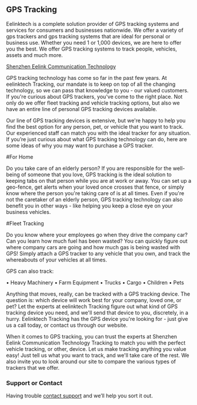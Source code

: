 ## GPS Tracking

Eelinktech is a complete solution provider of GPS tracking systems and services for consumers and businesses nationwide. We offer a variety of gps trackers and gps tracking systems that are ideal for personal or business use. Whether you need 1 or 1,000 devices, we are here to offer you the best. We offer GPS tracking systems to track people, vehicles, assets and much more.

[Shenzhen Eelink Communication Technology](https://www.eelinktech.com/gps-vehicle-tracker/)

GPS tracking technology has come so far in the past few years. At eelinktech Tracking, our mandate is to keep on top of all the changing technology, so we can pass that knowledge to you - our valued customers. If you're curious about GPS trackers, you've come to the right place. Not only do we offer fleet tracking and vehicle tracking options, but also we have an entire line of personal GPS tracking devices available.

Our line of GPS tracking devices is extensive, but we're happy to help you find the best option for any person, pet, or vehicle that you want to track. Our experienced staff can match you with the ideal tracker for any situation. If you’re just curious about what GPS tracking technology can do, here are some ideas of why you may want to purchase a GPS tracker.

#For Home

Do you take care of an elderly person? If you are responsible for the well-being of someone that you love, GPS tracking is the ideal solution to keeping tabs on that person while you are at work or away. You can set up a geo-fence, get alerts when your loved once crosses that fence, or simply know where the person you're taking care of is at all times. Even if you're not the caretaker of an elderly person, GPS tracking technology can also benefit you in other ways - like helping you keep a close eye on your business vehicles.


#Fleet Tracking

Do you know where your employees go when they drive the company car? Can you learn how much fuel has been wasted? You can quickly figure out where company cars are going and how much gas is being wasted with GPS! Simply attach a GPS tracker to any vehicle that you own, and track the whereabouts of your vehicles at all times.

GPS can also track:

•	Heavy Machinery
•	Farm Equipment
•	Trucks
•	Cargo
•	Children
•	Pets

Anything that moves, really, can be tracked with a GPS tracking device. The question is: which device will work best for your company, loved one, or pet? Let the experts at eelinktech Tracking figure out what kind of GPS tracking device you need, and we'll send that device to you, discretely, in a hurry. Eelinktech Tracking has the GPS device you're looking for - just give us a call today, or contact us through our website.

When it comes to GPS tracking, you can trust the experts at Shenzhen Eelink Communication Technology Tracking to match you with the perfect vehicle tracking, or other, device. Let us make tracking anything you value easy! Just tell us what you want to track, and we'll take care of the rest. We also invite you to look around our site to compare the various types of trackers that we offer.

### Support or Contact

Having trouble [contact support](https://www.eelinktech.com/contact-us) and we’ll help you sort it out.
